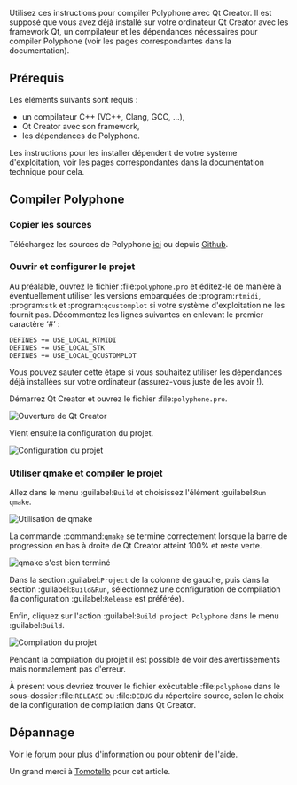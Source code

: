 Utilisez ces instructions pour compiler Polyphone avec Qt Creator.
Il est supposé que vous avez déjà installé sur votre ordinateur Qt Creator avec les framework Qt, un compilateur et les dépendances nécessaires pour compiler Polyphone (voir les pages correspondantes dans la documentation).


## Prérequis


Les éléments suivants sont requis&nbsp;:

* un compilateur C++ (VC++, Clang, GCC, …),
* Qt Creator avec son framework,
* les dépendances de Polyphone.

Les instructions pour les installer dépendent de votre système d'exploitation, voir les pages correspondantes dans la documentation technique pour cela.


## Compiler Polyphone


### Copier les sources


Téléchargez les sources de Polyphone <a href="download" target="_blank">ici</a> ou depuis <a href="https://github.com/davy7125/polyphone" target="_blank">Github</a>.


### Ouvrir et configurer le projet


Au préalable, ouvrez le fichier :file:`polyphone.pro` et éditez-le de manière à éventuellement utiliser les versions embarquées de :program:`rtmidi`, :program:`stk` et :program:`qcustomplot` si votre système d'exploitation ne les fournit pas.
Décommentez les lignes suivantes en enlevant le premier caractère ‘#’&nbsp;:

```
DEFINES += USE_LOCAL_RTMIDI
DEFINES += USE_LOCAL_STK
DEFINES += USE_LOCAL_QCUSTOMPLOT
```

Vous pouvez sauter cette étape si vous souhaitez utiliser les dépendances déjà installées sur votre ordinateur (assurez-vous juste de les avoir&nbsp;!).

Démarrez Qt Creator et ouvrez le fichier :file:`polyphone.pro`.


![Ouverture de Qt Creator](images/open-Qt-Creator.png "Ouverture de Qt Creator")


Vient ensuite la configuration du projet.


![Configuration du projet](images/configure-project.png "Configuration du projet")


### Utiliser qmake et compiler le projet


Allez dans le menu :guilabel:`Build` et choisissez l'élément :guilabel:`Run qmake`.


![Utilisation de qmake](images/run-qmake.png "Utilisation de qmake")


La commande :command:`qmake` se termine correctement lorsque la barre de progression en bas à droite de Qt Creator atteint 100% et reste verte.


![qmake s'est bien terminé](images/qmake-finished.png "qmake s'est bien terminé")


Dans la section :guilabel:`Project` de la colonne de gauche, puis dans la section :guilabel:`Build&Run`, sélectionnez une configuration de compilation (la configuration :guilabel:`Release` est préférée).

Enfin, cliquez sur l'action :guilabel:`Build project Polyphone` dans le menu :guilabel:`Build`.


![Compilation du projet](images/build-project.png "Compilation du projet")


Pendant la compilation du projet il est possible de voir des avertissements mais normalement pas d'erreur.

À présent vous devriez trouver le fichier exécutable :file:`polyphone` dans le sous-dossier :file:`RELEASE` ou :file:`DEBUG` du répertoire source, selon le choix de la configuration de compilation dans Qt Creator.


## Dépannage


Voir le [forum](forum/polyphone/support-bug-reports) pour plus d'information ou pour obtenir de l'aide.


<p class="endpage">Un grand merci à <a href="dashboard/820-tomotello">Tomotello</a> pour cet article.</p>